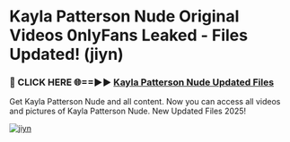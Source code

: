 # Kayla Patterson Nude Original Videos 0nlyFans Leaked - Files Updated! (jiyn)

<h3>🔴 CLICK HERE 🌐==►► <a href="https://tinyurl.com/52m3yx9h" rel="nofollow">Kayla Patterson Nude Updated Files</a></h3>

Get Kayla Patterson Nude and all content. Now you can access all videos and pictures of Kayla Patterson Nude. New Updated Files 2025!

[![jiyn](https://i.imgur.com/TnHtlc8.gif)](https://tinyurl.com/52m3yx9h)
